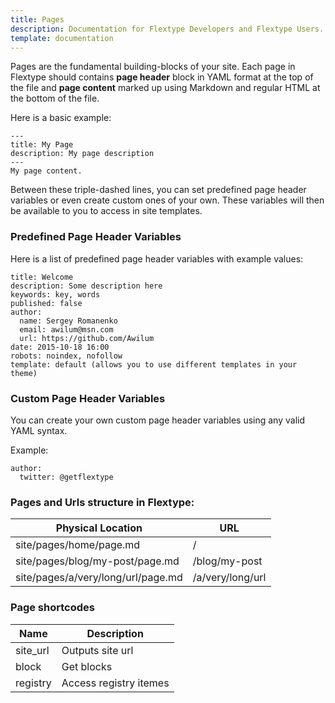 ```yaml
---
title: Pages
description: Documentation for Flextype Developers and Flextype Users.
template: documentation
---
```


Pages are the fundamental building-blocks of your site. Each page in Flextype should contains **page header** block in YAML format at the top of the file and **page content** marked up using Markdown and regular HTML at the bottom of the file.

Here is a basic example:  

```
---
title: My Page
description: My page description
---
My page content.
```

Between these triple-dashed lines, you can set predefined page header variables or even create custom ones of your own. These variables will then be available to you to access in site templates.  

### Predefined Page Header Variables
Here is a list of predefined page header variables with example values:  
```
title: Welcome  
description: Some description here   
keywords: key, words
published: false
author:
  name: Sergey Romanenko
  email: awilum@msn.com
  url: https://github.com/Awilum
date: 2015-10-18 16:00
robots: noindex, nofollow  
template: default (allows you to use different templates in your theme)  
```


### Custom Page Header Variables
You can create your own custom page header variables using any valid YAML syntax.

Example:   
```
author:
  twitter: @getflextype
```


### Pages and Urls structure in Flextype:

<table class="table">
    <thead>
        <tr><th>Physical Location</th><th>URL</th></tr>
    </thead>
    <tbody>
        <tr><td>site/pages/home/page.md</td><td>/</td></tr>
        <tr><td>site/pages/blog/my-post/page.md</td><td>/blog/my-post</td></tr>
        <tr><td>site/pages/a/very/long/url/page.md</td><td>/a/very/long/url</td></tr>
    </tbody>
</table>

### Page shortcodes
<table class="table">
    <thead>
        <tr><th>Name</th><th>Description</th></tr>
    </thead>
    <tbody>
        <tr><td>site_url</td><td>Outputs site url</td></tr>
        <tr><td>block</td><td>Get blocks</td></tr>
        <tr><td>registry</td><td>Access registry itemes</td></tr>
    </tbody>
</table>
